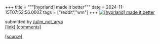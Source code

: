 +++
title = """[hyprland] made it better"""
date = 2024-11-15T07:52:56.000Z
tags = ["reddit","wm"]
+++
[![[hyprland] made it better](https://a.thumbs.redditmedia.com/WMQeSldlzwYR0aw1__SxUZVasvE9Gwbghn0eqdgX5M8.jpg "[hyprland] made it better")](https://www.reddit.com/r/unixporn/comments/1grre2v/hyprland_made_it_better/)

submitted by [/u/im\_not\_arya](https://www.reddit.com/user/im_not_arya)  
[\[link\]](https://www.reddit.com/gallery/1grre2v) [\[comments\]](https://www.reddit.com/r/unixporn/comments/1grre2v/hyprland_made_it_better/)

[[source]](https://www.reddit.com/r/unixporn/comments/1grre2v/hyprland_made_it_better/)
